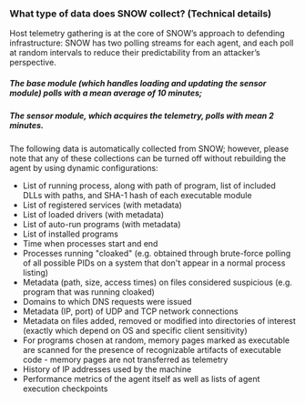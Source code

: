 
### What type of data does SNOW collect? (Technical details)

Host telemetry gathering is at the core of SNOW’s approach to defending infrastructure: SNOW has two polling streams for each agent, and each poll at random intervals to reduce their predictability from an attacker’s perspective.

##### The base module (which handles loading and updating the sensor module) polls with a mean average of 10 minutes; 
##### The sensor module, which acquires the telemetry, polls with mean 2 minutes. 

The following data is automatically collected from SNOW; however, please note that any of these collections can be turned off without rebuilding the agent by using dynamic configurations:
* List of running process, along with path of program, list of included DLLs with paths, and SHA-1 hash of each executable module
* List of registered services (with metadata)
* List of loaded drivers (with metadata)
* List of auto-run programs (with metadata)
* List of installed programs
* Time when processes start and end
* Processes running "cloaked" (e.g. obtained through brute-force polling of all possible PIDs on a system that don't appear in a normal process listing)
* Metadata (path, size, access times) on files considered suspicious (e.g. program that was running cloaked)
* Domains to which DNS requests were issued
* Metadata (IP, port) of UDP and TCP network connections
* Metadata on files added, removed or modified into directories of interest (exactly which depend on OS and specific client sensitivity)
* For programs chosen at random, memory pages marked as executable are scanned for the presence of recognizable artifacts of executable code - memory pages are not transferred as telemetry
* History of IP addresses used by the machine
* Performance metrics of the agent itself as well as lists of agent execution checkpoints
